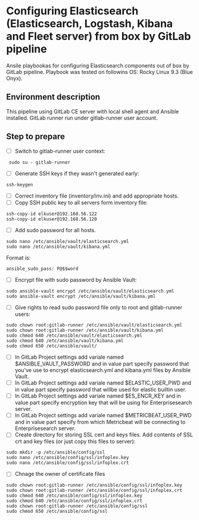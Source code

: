 # Configuring Elasticsearch (Elasticsearch, Logstash, Kibana and Fleet server) from box by GitLab pipeline

Ansile playbookas for configuring Elasticsearch components out of box by GitLab pipeline. Playbook was tested on followins OS: Rocky Linux 9.3 (Blue Onyx).

## Environment description

This pipeline using GitLab CE server with local shell agent and Ansible installed. GitLab runner run under gitlab-runner user account.

## Step to prepare

- [ ] Switch to gitlab-runner user context:
```
 sudo su - gitlab-runner
```
- [ ] Generate SSH keys if they wasn't generated early:
```
ssh-keygen
```
- [ ] Correct inventory file (inventory/inv.ini) and add appropriate hosts.
- [ ] Copy SSH public key to all servers form inventory file:
```
ssh-copy-id elkuser@192.168.56.122
ssh-copy-id elkuser@192.168.56.120
```
- [ ] Add sudo password for all hosts.
```
sudo nano /etc/ansible/vault/elasticsearch.yml
sudo nano /etc/ansible/vault/kibana.yml
```
Format is:
```
ansible_sudo_pass: P@$$word
```
- [ ] Encrypt file with sudo password by Ansible Vault:
```
sudo ansible-vault encrypt /etc/ansible/vault/elasticsearch.yml
sudo ansible-vault encrypt /etc/ansible/vault/kibana.yml
```
- [ ] Give rights to read sudo password file only to root and gitlab-runner users:
```
sudo chown root:gitlab-runner /etc/ansible/vault/elasticsearch.yml
sudo chown root:gitlab-runner /etc/ansible/vault/kibana.yml
sudo chmod 640 /etc/ansible/vault/elasticsearch.yml
sudo chmod 640 /etc/ansible/vault/kibana.yml
sudo chmod 650 /etc/ansible/vault/
```

- [ ] In GitLab Project settings add variale named $ANSIBLE_VAULT_PASSWORD and in value part specify password that you've use to encrypt elasticsearch.yml and kibana.yml files by Ansible Vault.
- [ ] In GitLab Project settings add variale named $ELASTIC_USER_PWD and in value part specify password that willbe used for elastic builtin user.
- [ ] In GitLab Project settings add variale named $ES_ENCR_KEY and in value part specify encryption key that will be using for Enterprisesearch server.
- [ ] In GitLab Project settings add variale named $METRICBEAT_USER_PWD and in value part specify from which Metricbeat will be connecting to Enterprisesearch server.
- [ ] Create directory for storing SSL cert and keys files. Add contents of SSL crt and key files (or just copy this files to server):
```
sudo mkdir -p /etc/ansible/config/ssl
sudo nano /etc/ansible/config/ssl/infoplex.key
sudo nano /etc/ansible/config/ssl/infoplex.crt
```
- [ ] Chnage the owner of certificate files
```
sudo chown root:gitlab-runner /etc/ansible/config/ssl/infoplex.key
sudo chown root:gitlab-runner /etc/ansible/config/ssl/infoplex.crt
sudo chmod 640 /etc/ansible/config/ssl/infoplex.key
sudo chmod 640 /etc/ansible/config/ssl/infoplex.crt
sudo chown root:gitlab-runner /etc/ansible/config/ssl
sudo chmod 650 /etc/ansible/config/ssl
```